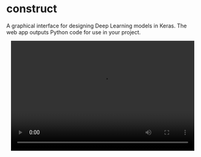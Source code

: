 # construct
A graphical interface for designing Deep Learning models in Keras. The web app outputs Python code for use in your project.

<center><video controls="controls" width="480" height="288" name="Preview" src="./construct/src/preview.mov"></video></center>